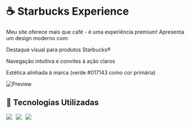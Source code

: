 # :coffee: Starbucks Experience

Meu site oferece mais que café - é uma experiência premium! Apresenta um design moderno com:

Destaque visual para produtos Starbucks®

Navegação intuitiva e convites à ação claros

Estética alinhada à marca (verde #017143 como cor primária)

![Preview](StarBucks/imagens/starbucks.png) 

## :wrench: Tecnologias Utilizadas
<div style="display: flex; gap: 10px;">
  <img src="https://img.shields.io/badge/HTML5-E34F26?style=for-the-badge&logo=html5&logoColor=white">
  <img src="https://img.shields.io/badge/CSS3-1572B6?style=for-the-badge&logo=css3&logoColor=white">
  <img src="https://img.shields.io/badge/JavaScript-F7DF1E?style=for-the-badge&logo=javascript&logoColor=black">
</div>
